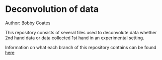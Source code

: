 # Deconvolution of data 
Author: Bobby Coates

This repository consists of several files used to deconvolute data whether 2nd hand data or data collected 1st hand in an experimental setting.

Information on what each branch of this repository contains can be found [here](Branchbreakdown.md)

